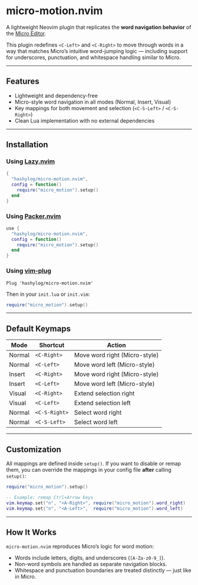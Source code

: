 # micro-motion.nvim

A lightweight Neovim plugin that replicates the **word navigation behavior** of the [Micro Editor](https://micro-editor.github.io/).

This plugin redefines `<C-Left>` and `<C-Right>` to move through words in a way that matches Micro’s intuitive word-jumping logic — including support for underscores, punctuation, and whitespace handling similar to Micro.

---

## Features

- Lightweight and dependency-free  
- Micro-style word navigation in all modes (Normal, Insert, Visual)  
- Key mappings for both movement and selection (`<C-S-Left>` / `<C-S-Right>`)  
- Clean Lua implementation with no external dependencies

---

## Installation

### Using [Lazy.nvim](https://github.com/folke/lazy.nvim)

```lua
{
  "hashylog/micro-motion.nvim",
  config = function()
    require("micro_motion").setup()
  end
}
```

### Using [Packer.nvim](https://github.com/wbthomason/packer.nvim)

```lua
use {
  "hashylog/micro-motion.nvim",
  config = function()
    require("micro_motion").setup()
  end
}
```

### Using [vim-plug](https://github.com/junegunn/vim-plug)

```vim
Plug 'hashylog/micro-motion.nvim'
```

Then in your `init.lua` or `init.vim`:

```lua
require("micro_motion").setup()
```

---

## Default Keymaps

| Mode   | Shortcut      | Action                        |
| ------ | ------------- | ----------------------------- |
| Normal | `<C-Right>`   | Move word right (Micro-style) |
| Normal | `<C-Left>`    | Move word left (Micro-style)  |
| Insert | `<C-Right>`   | Move word right (Micro-style) |
| Insert | `<C-Left>`    | Move word left (Micro-style)  |
| Visual | `<C-Right>`   | Extend selection right        |
| Visual | `<C-Left>`    | Extend selection left         |
| Normal | `<C-S-Right>` | Select word right             |
| Normal | `<C-S-Left>`  | Select word left              |

---

## Customization

All mappings are defined inside `setup()`.
If you want to disable or remap them, you can override the mappings in your config file **after** calling `setup()`:

```lua
require("micro_motion").setup()

-- Example: remap Ctrl+Arrow keys
vim.keymap.set("n", "<A-Right>", require("micro_motion").word_right)
vim.keymap.set("n", "<A-Left>",  require("micro_motion").word_left)
```

---

## How It Works

`micro-motion.nvim` reproduces Micro’s logic for word motion:

* Words include letters, digits, and underscores (`[A-Za-z0-9_]`).
* Non-word symbols are handled as separate navigation blocks.
* Whitespace and punctuation boundaries are treated distinctly — just like in Micro.
